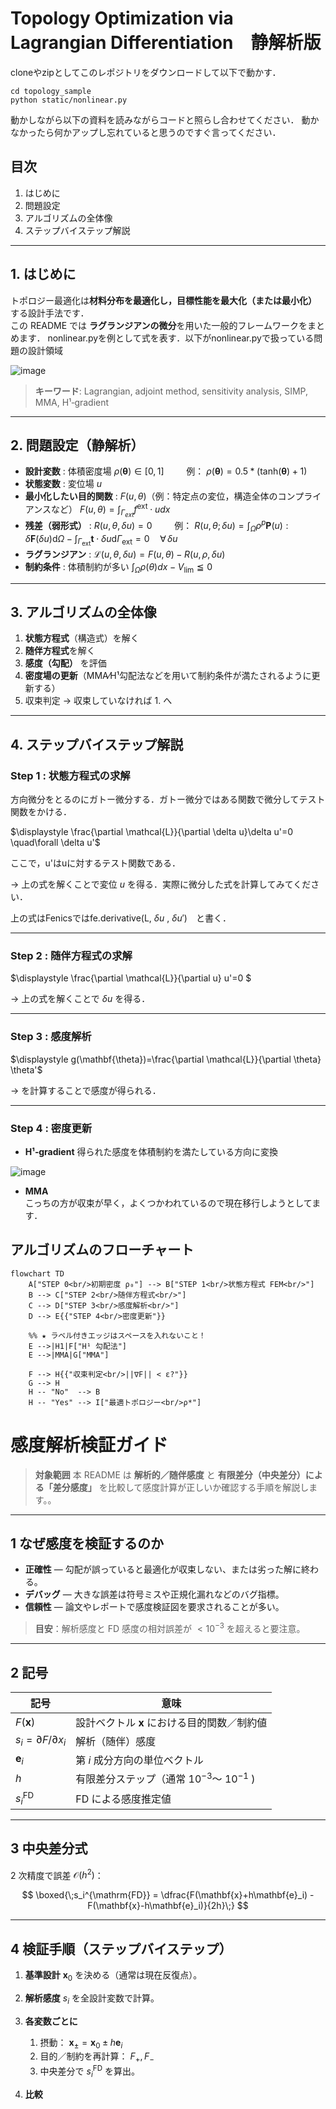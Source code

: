# Topology Optimization via Lagrangian Differentiation　静解析版 

cloneやzipとしてこのレポジトリをダウンロードして以下で動かす．

```
cd topology_sample
python static/nonlinear.py
```

動かしながら以下の資料を読みながらコードと照らし合わせてください．
動かなかったら何かアップし忘れていると思うのですぐ言ってください．

## 目次
1. はじめに  
2. 問題設定  
3. アルゴリズムの全体像  
4. ステップバイステップ解説  

---

## 1. はじめに
トポロジー最適化は**材料分布を最適化し，目標性能を最大化（または最小化）** する設計手法です．  
この README では **ラグランジアンの微分**を用いた一般的フレームワークをまとめます．
nonlinear.pyを例として式を表す．以下がnonlinear.pyで扱っている問題の設計領域

![image](https://github.com/user-attachments/assets/e9db4823-e1b1-4497-98c9-bfa671c08dcf)


> **キーワード**: Lagrangian, adjoint method, sensitivity analysis, SIMP, MMA, H¹‐gradient

---

## 2. 問題設定（静解析）
- **設計変数** : 体積密度場 $\rho(\mathbf{\theta}) \in [0,1] \qquad$    例： $\rho(\mathbf{\theta}) = 0.5*(\text{tanh}(\mathbf{\theta})+1)$
- **状態変数** : 変位場 $u$  
- **最小化したい目的関数** : $F (u,\theta )$（例：特定点の変位，構造全体のコンプライアンスなど） $F(u, \theta) = \int_{\Gamma_{ext}} f^{\text{ext}} \cdot u dx$
- **残差（弱形式）** : $R (u,\theta, \delta u )=0 \qquad$ 例： $R(u,\theta;\delta u) = \int_{\Omega} \rho^{p}\boldsymbol{P}(u) : \delta \boldsymbol{F}(\delta u) \mathrm{d}\Omega - \int_{\Gamma_{\text{ext}}} \mathbf{t} \cdot \delta u \mathrm{d}\Gamma_{\text{ext}} = 0 \quad \forall\,\delta u$ 
- **ラグランジアン** :  $\mathcal{L}(u,\theta,\delta u)=F(u,\theta)-R(u,\rho, \delta u)$
- **制約条件** : 体積制約が多い $\int_{\Omega} \rho(\theta) dx - V_{\text{lim}} \leqq 0$

---

## 3. アルゴリズムの全体像
1. **状態方程式**（構造式）を解く  
2. **随伴方程式**を解く  
3. **感度（勾配）** を評価  
4. **密度場の更新**（MMA⁄H¹勾配法などを用いて制約条件が満たされるように更新する）  
6. 収束判定 → 収束していなければ 1. へ

---

## 4. ステップバイステップ解説
### Step 1 : 状態方程式の求解  
方向微分をとるのにガトー微分する．ガトー微分ではある関数で微分してテスト関数をかける．

$\displaystyle \frac{\partial \mathcal{L}}{\partial \delta u}\delta u'=0  \quad\forall \delta u'$  

ここで，u'はuに対するテスト関数である．

→ 上の式を解くことで変位 $u$ を得る．実際に微分した式を計算してみてください．

上の式はFenicsではfe.derivative(L, $\delta u$ , $\delta u'$)　と書く．

---

### Step 2 : 随伴方程式の求解  
$\displaystyle \frac{\partial \mathcal{L}}{\partial u} u'=0 $  

→ 上の式を解くことで $\delta u$ を得る．

---

### Step 3 : 感度解析  
$\displaystyle g(\mathbf{\theta})=\frac{\partial \mathcal{L}}{\partial \theta} \theta'$  

→ を計算することで感度が得られる． 

---

### Step 4 : 密度更新  
- **H¹‐gradient**
得られた感度を体積制約を満たしている方向に変換
  
![image](https://github.com/user-attachments/assets/2eb41c5f-8b97-4dd3-bba2-57a754f4d701)
  
- **MMA**  
こっちの方が収束が早く，よくつかわれているので現在移行しようとしてます．

## アルゴリズムのフローチャート ##

```mermaid
flowchart TD
    A["STEP 0<br/>初期密度 ρ₀"] --> B["STEP 1<br/>状態方程式 FEM<br/>"]
    B --> C["STEP 2<br/>随伴方程式<br/>"]
    C --> D["STEP 3<br/>感度解析<br/>"]
    D --> E{{"STEP 4<br/>密度更新"}}

    %% ★ ラベル付きエッジはスペースを入れないこと！
    E -->|H1|F["H¹ 勾配法"]
    E -->|MMA|G["MMA"]

    F --> H{{"収束判定<br/>||∇F|| < ε?"}}
    G --> H
    H -- "No"  --> B
    H -- "Yes" --> I["最適トポロジー<br/>ρ*"]
```

# 感度解析検証ガイド

> **対象範囲**
> 本 README は **解析的／随伴感度** と **有限差分（中央差分）による「差分感度」** を比較して感度計算が正しいか確認する手順を解説します。。

---

## 1 なぜ感度を検証するのか

* **正確性** — 勾配が誤っていると最適化が収束しない、または劣った解に終わる。
* **デバッグ** — 大きな誤差は符号ミスや正規化漏れなどのバグ指標。
* **信頼性** — 論文やレポートで感度検証図を要求されることが多い。

> **目安**：解析感度と FD 感度の相対誤差が $<10^{-3}$ を超えると要注意。

---

## 2 記号

| 記号                                | 意味                               |      
| --------------------------------- | -------------------------------- | 
| $F(\mathbf{x})$                   | 設計ベクトル $\mathbf{x}$ における目的関数／制約値 |
| $s_i = \partial F / \partial x_i$ | 解析（随伴）感度                         |      
| $\mathbf{e}_i$                    | 第 $i$ 成分方向の単位ベクトル                |      
| $h$                               | 有限差分ステップ（通常 $10^{-3}$〜 $10^{-1}$ ) | 
| $s_i^{\mathrm{FD}}$               | FD による感度推定値                      |      

---

## 3 中央差分式

2 次精度で誤差 $\mathcal O(h^2)$：

$$
\boxed{\;s_i^{\mathrm{FD}} 
  = \dfrac{F(\mathbf{x}+h\mathbf{e}_i) - F(\mathbf{x}-h\mathbf{e}_i)}{2h}\;}
$$

---

## 4 検証手順（ステップバイステップ）

1. **基準設計** $\mathbf{x}_0$ を決める（通常は現在反復点）。
2. **解析感度** $s_i$ を全設計変数で計算。
3. **各変数ごとに**

   1. 摂動： $\mathbf{x}_\pm = \mathbf{x}_0 \pm h\mathbf{e}_i$
   2. 目的／制約を再計算： $F_+, F_-$
   3. 中央差分で $s_i^{\mathrm{FD}}$ を算出。
4. **比較**

